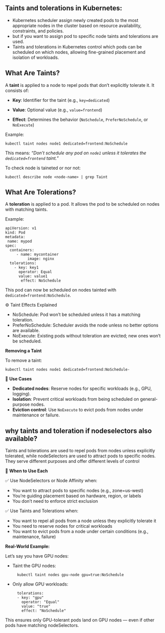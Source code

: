 Taints and tolerations in Kubernetes:
----------------------------------------
* Kubernetes scheduler  assign newly created pods to the most appropriate nodes in the cluster based on resource availability, constraints, and policies.
* but if you want to assign pod to specific node taints and tolerations are used.
* Taints and tolerations in Kubernetes control which pods can be scheduled on which nodes,  allowing fine-grained placement and isolation of workloads.


What Are Taints?
----------------

A **taint** is applied to a node to repel pods that don’t explicitly tolerate it. It consists of:

- **Key**:     Identifier for the taint (e.g., `key=dedicated`)
  
- **Value**:   Optional value (e.g., `value=frontend`)
  
- **Effect**:   Determines the behavior (`NoSchedule`, `PreferNoSchedule`, or `NoExecute`)

Example:

	kubectl taint nodes node1 dedicated=frontend:NoSchedule

This means: *“Don’t schedule any pod on `node1` unless it tolerates the `dedicated=frontend` taint.”*

To check node is taineted or nor not:

	kubectl describe node <node-name> | grep Taint


What Are Tolerations?
---------------------

A **toleration** is applied to a pod. It allows the pod to be scheduled on nodes with matching taints.

Example:

    apiVersion: v1
	kind: Pod
	metadata:
 	 name: mypod
	spec:
 	  containers:
 		 - name: mycontainer
  			  image: nginx
	  tolerations:
		- key: key1
 		  operator: Equal
  		  value: value1
 		   effect: NoSchedule


This pod can now be scheduled on nodes tainted with `dedicated=frontend:NoSchedule`.

⚙️ Taint Effects Explained

* NoSchedule:      Pod won’t be scheduled unless it has a matching toleration.              
* PreferNoSchedule: Scheduler avoids the node unless no better options are available.     
* NoExecute: Existing pods without toleration are evicted; new ones won’t be scheduled.


**Removing a Taint**

To remove a taint:

	kubectl taint nodes node1 dedicated=frontend:NoSchedule-
 
🧠 **Use Cases**

- **Dedicated nodes**: Reserve nodes for specific workloads (e.g., GPU, logging).
- **Isolation**: Prevent critical workloads from being scheduled on general-purpose nodes.
- **Eviction control**: Use `NoExecute` to evict pods from nodes under maintenance or failure.

why taints and toleration if nodeselectors also available?
----------------------------------------------------------

Taints and tolerations are used to repel pods from nodes unless explicitly tolerated, while nodeSelectors are used to attract pods to specific nodes. They serve different purposes and offer different levels of control

🧠 **When to Use Each**

✅ Use NodeSelectors or Node Affinity when:

- You want to attract pods to specific nodes (e.g., zone=us-west)
- You’re guiding placement based on hardware, region, or labels
- You don’t need to enforce strict exclusion
  
✅ Use Taints and Tolerations when:

- You want to repel all pods from a node unless they explicitly tolerate it
- You need to reserve nodes for critical workloads
- You want to evict pods from a node under certain conditions (e.g., maintenance, failure)

**Real-World Example:**

Let’s say you have GPU nodes:

- Taint the GPU nodes:
  
 		kubectl taint nodes gpu-node gpu=true:NoSchedule
  
- Only allow GPU workloads:

		tolerations:
		- key: "gpu"
 	      operator: "Equal"
          value: "true"
          effect: "NoSchedule"

This ensures only GPU-tolerant pods land on GPU nodes — even if other pods have matching nodeSelectors.


